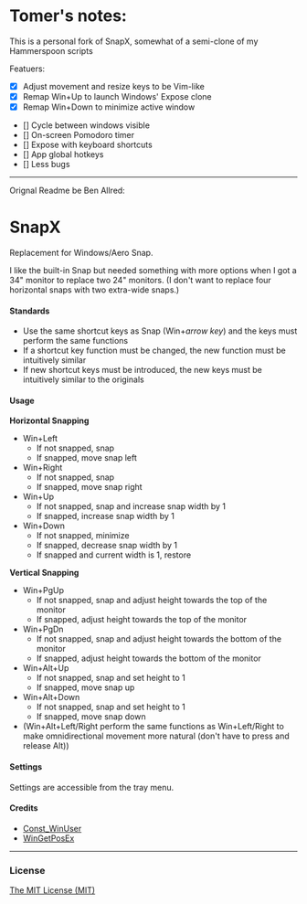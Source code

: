 Tomer's notes:
====
This is a personal fork of SnapX, somewhat of a semi-clone of my Hammerspoon scripts

Featuers:
- [x] Adjust movement and resize keys to be Vim-like
- [x] Remap Win+Up to launch Windows' Expose clone
- [x] Remap Win+Down to minimize active window
- [] Cycle between windows visible 
- [] On-screen Pomodoro timer
- [] Expose with keyboard shortcuts
- [] App global hotkeys
- [] Less bugs

------
Orignal Readme be Ben Allred:


SnapX
=====

Replacement for Windows/Aero Snap.

I like the built-in Snap but needed something with more options when I got a 34" monitor to replace two 24" monitors.  (I don't want to replace four horizontal snaps with two extra-wide snaps.)

#### Standards
*	Use the same shortcut keys as Snap (Win+_arrow key_) and the keys must perform the same functions
*	If a shortcut key function must be changed, the new function must be intuitively similar
*	If new shortcut keys must be introduced, the new keys must be intuitively similar to the originals

#### Usage

**Horizontal Snapping**
*	Win+Left
	*	If not snapped, snap
	*	If snapped, move snap left
*	Win+Right
	*	If not snapped, snap
	*	If snapped, move snap right
*	Win+Up
	*	If not snapped, snap and increase snap width by 1
	*	If snapped, increase snap width by 1
*	Win+Down
	*	If not snapped, minimize
	*	If snapped, decrease snap width by 1
	*	If snapped and current width is 1, restore

**Vertical Snapping**
*	Win+PgUp
	*	If not snapped, snap and adjust height towards the top of the monitor
	*	If snapped, adjust height towards the top of the monitor
*	Win+PgDn
	*	If not snapped, snap and adjust height towards the bottom of the monitor
	*	If snapped, adjust height towards the bottom of the monitor
*	Win+Alt+Up
	*	If not snapped, snap and set height to 1
	*	If snapped, move snap up
*	Win+Alt+Down
	*	If not snapped, snap and set height to 1
	*	If snapped, move snap down
*	(Win+Alt+Left/Right perform the same functions as Win+Left/Right to make omnidirectional movement more natural (don't have to press and release Alt))

#### Settings
Settings are accessible from the tray menu.

#### Credits

*	[Const_WinUser](https://github.com/hoppfrosch/AHK_Windy/blob/master/lib/Windy/Const_WinUser.ahk)
*	[WinGetPosEx](https://autohotkey.com/boards/viewtopic.php?t=3392)

--------------------------------------------------

### License

[The MIT License (MIT)](LICENSE.txt)
